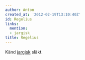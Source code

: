 ```yaml
---
author: Anton
created_at: '2012-02-19T13:10:40Z'
id: Regelius
links:
  mention:
  - jargisk
title: Regelius
---
```


Känd [jargisk] släkt.

  [jargisk]: jargisk
